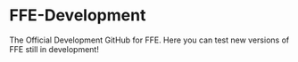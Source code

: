 # FFE-Development
The Official Development GitHub for FFE. Here you can test new versions of FFE still in development! 
